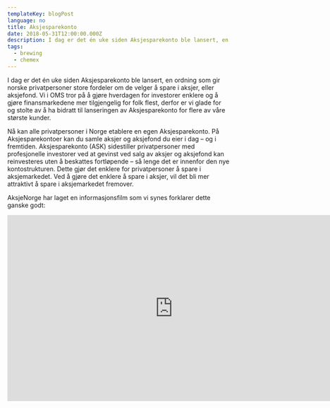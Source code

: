 ```yaml
---
templateKey: blogPost
language: no
title: Aksjesparekonto
date: 2018-05-31T12:00:00.000Z
description: I dag er det én uke siden Aksjesparekonto ble lansert, en ordning som gir norske privatpersoner store fordeler om de velger å spare i aksjer, eller aksjefond. Vi i OMS tror på å gjøre hverdagen for investorer enklere og å gjøre finansmarkedene mer tilgjengelig for folk flest, derfor er vi glade for og stolte av å ha bidratt til lanseringen av Aksjesparekonto for flere av våre største kunder.
tags:
  - brewing
  - chemex
---
```


I dag er det én uke siden Aksjesparekonto ble lansert, en ordning som gir norske privatpersoner store fordeler om de velger å spare i aksjer, eller aksjefond. Vi i OMS tror på å gjøre hverdagen for investorer enklere og å gjøre finansmarkedene mer tilgjengelig for folk flest, derfor er vi glade for og stolte av å ha bidratt til lanseringen av Aksjesparekonto for flere av våre største kunder.

Nå kan alle privatpersoner i Norge etablere en egen Aksjesparekonto. På Aksjesparekontoer kan du samle aksjer og aksjefond du eier i dag – og i fremtiden. Aksjesparekonto (ASK) sidestiller privatpersoner med profesjonelle investorer ved at gevinst ved salg av aksjer og aksjefond kan reinvesteres uten å beskattes fortløpende – så lenge det er innenfor den nye kontostrukturen. Dette gjør det enklere for privatpersoner å spare i aksjemarkedet. Ved å gjøre det enklere å spare i aksjer, vil det bli mer attraktivt å spare i aksjemarkedet fremover.

AksjeNorge har laget en informasjonsfilm som vi synes forklarer dette ganske godt:

<iframe width="750" height="421" src="https://www.youtube.com/embed/00oayPWACNs" frameborder="0" allow="autoplay; encrypted-media" allowfullscreen></iframe>

